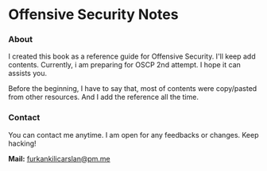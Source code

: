# Offensive Security Notes

### About

I created this book as a reference guide for Offensive Security. I'll keep add contents. Currently, i am preparing for OSCP 2nd attempt. I hope it can assists you.

Before the beginning, I have to say that, most of contents were copy/pasted from other resources. And I add the reference all the time.

### Contact

You can contact me anytime. I am open for any feedbacks or changes. Keep hacking!

**Mail:** furkankilicarslan@pm.me



####
